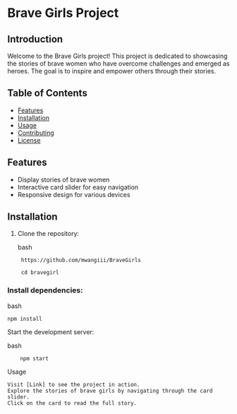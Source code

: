 # Brave Girls Project

## Introduction
Welcome to the Brave Girls project! This project is dedicated to showcasing the stories of brave women who have overcome challenges and emerged as heroes. The goal is to inspire and empower others through their stories.

## Table of Contents
- [Features](#features)
- [Installation](#installation)
- [Usage](#usage)
- [Contributing](#contributing)
- [License](#license)

## Features
- Display stories of brave women
- Interactive card slider for easy navigation
- Responsive design for various devices

## Installation

1. Clone the repository:

   bash
   ```
    https://github.com/mwangiii/BraveGirls
    
    cd bravegirl
   ```

### Install dependencies:
bash
```
npm install
```

Start the development server:

bash
```
    npm start
```

Usage

    Visit [Link] to see the project in action.
    Explore the stories of brave girls by navigating through the card
    slider.
    Click on the card to read the full story.
